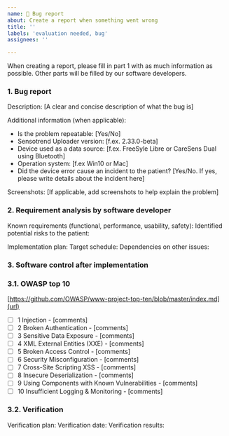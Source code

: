 ```yaml
---
name: 🐛 Bug report
about: Create a report when something went wrong
title: ''
labels: 'evaluation needed, bug'
assignees: ''

---
```


When creating a report, please fill in part 1 with as much information as possible. Other parts will be filled by our software developers.

### 1. Bug report 

Description: [A clear and concise description of what the bug is]

Additional information (when applicable):
- Is the problem repeatable: [Yes/No]
- Sensotrend Uploader version: [f.ex. 2.33.0-beta]
- Device used as a data source: [f.ex. FreeSyle Libre or CareSens Dual using Bluetooth]
- Operation system: [f.ex Win10 or Mac]
- Did the device error cause an incident to the patient? [Yes/No. If yes, please write details about the incident here]

Screenshots:
[If applicable, add screenshots to help explain the problem]

### 2. Requirement analysis by software developer 

Known requirements (functional, performance, usability, safety):
Identified potential risks to the patient:

Implementation plan:
Target schedule:
Dependencies on other issues:

### 3. Software control after implementation

### 3.1. OWASP top 10
[https://github.com/OWASP/www-project-top-ten/blob/master/index.md](url)
- [ ] 1 Injection - [comments]
- [ ] 2 Broken Authentication - [comments]
- [ ] 3 Sensitive Data Exposure - [comments]
- [ ] 4 XML External Entities (XXE) - [comments]
- [ ] 5 Broken Access Control - [comments]
- [ ] 6 Security Misconfiguration - [comments]
- [ ] 7 Cross-Site Scripting XSS - [comments]
- [ ] 8 Insecure Deserialization - [comments]
- [ ] 9 Using Components with Known Vulnerabilities - [comments]
- [ ] 10 Insufficient Logging & Monitoring - [comments]

### 3.2. Verification
Verification plan:
Verification date:
Verification results:

